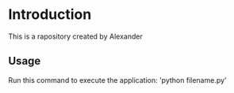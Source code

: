 # Introduction
This is a rapository created by Alexander
## Usage
Run this command to execute the application:
'python filename.py'
